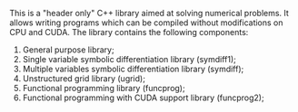 This is a "header only" C++ library aimed at solving numerical problems.
It allows writing programs which can be compiled without modifications on CPU and CUDA.
The library contains the following components:

1. General purpose library;
2. Single variable symbolic differentiation library (symdiff1);
3. Multiple variables symbolic differentiation library (symdiff);
4. Unstructured grid library (ugrid);
5. Functional programming library (funcprog);
6. Functional programming with CUDA support library (funcprog2);
